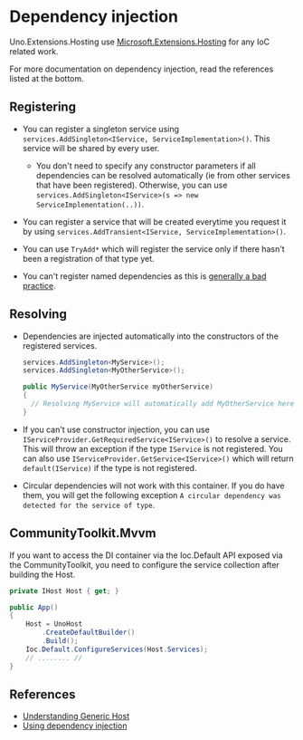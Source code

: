 # Dependency injection

Uno.Extensions.Hosting use [Microsoft.Extensions.Hosting](https://www.nuget.org/packages/Microsoft.Extensions.Hosting) for any IoC related work.

For more documentation on dependency injection, read the references listed at the bottom.

## Registering

- You can register a singleton service using `services.AddSingleton<IService, ServiceImplementation>()`. This service will be shared by every user.

  - You don't need to specify any constructor parameters if all dependencies can be resolved automatically (ie from other services that have been registered). Otherwise, you can use `services.AddSingleton<IService>(s => new ServiceImplementation(..))`.

- You can register a service that will be created everytime you request it by using `services.AddTransient<IService, ServiceImplementation>()`. 

- You can use `TryAdd*` which will register the service only if there hasn't been a registration of that type yet.

- You can't register named dependencies as this is [generally a bad practice](https://stackoverflow.com/questions/46476112/dependency-injection-of-multiple-instances-of-same-type-in-asp-net-core-2).

## Resolving

- Dependencies are injected automatically into the constructors of the registered services.

  ```csharp
  services.AddSingleton<MyService>();
  services.AddSingleton<MyOtherService>();

  public MyService(MyOtherService myOtherService)
  {
    // Resolving MyService will automatically add MyOtherService here.
  }
  ```

- If you can't use constructor injection, you can use `IServiceProvider.GetRequiredService<IService>()` to resolve a service.
This will throw an exception if the type `IService` is not registered.
You can also use `IServiceProvider.GetService<IService>()` which will return `default(IService)` if the type is not registered.

- Circular dependencies will not work with this container. If you do have them, you will get the following exception `A circular dependency was detected for the service of type`.


## CommunityToolkit.Mvvm

If you want to access the DI container via the Ioc.Default API exposed via the CommunityToolkit, you need to configure the service collection after building the Host.

```csharp
private IHost Host { get; }

public App()
{
    Host = UnoHost
        .CreateDefaultBuilder()
        .Build();
    Ioc.Default.ConfigureServices(Host.Services);
    // ........ //
}
```

## References

- [Understanding Generic Host](https://docs.microsoft.com/en-us/aspnet/core/fundamentals/host/generic-host?view=aspnetcore-3.0)
- [Using dependency injection](https://docs.microsoft.com/en-us/aspnet/core/fundamentals/dependency-injection?view=aspnetcore-3.0)
